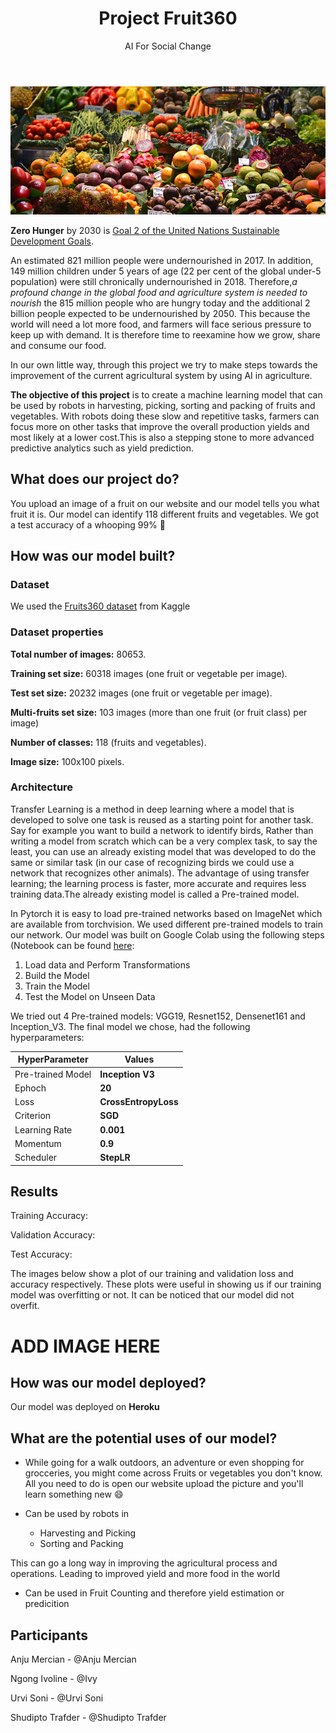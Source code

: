 <header>
    <h1>Project Fruit360</h1>
    <p class="subtitle">AI For Social Change</p>
</header>

![Photo by Josefin on Unsplash](fruits.v3.cropped.jpg)


 **Zero Hunger** by 2030 is [Goal 2 of the United Nations Sustainable Development Goals](https://www.un.org/sustainabledevelopment/hunger/). 

An estimated 821 million people were undernourished in 2017. In addition, 149 million children under 5 years of age (22 per cent of the global under-5 population) were still chronically undernourished in 2018. 
Therefore,*a profound change in the global food and agriculture system is needed to nourish* the 815 million people who are hungry today and the additional 2 billion people expected to be undernourished by 2050. This because the world will need a lot more food, and farmers will face serious pressure to keep up with demand. It is therefore time to reexamine how we grow, share and consume our food. 

In our own little way, through this project we try to make steps towards the improvement of the current agricultural system by using AI in agriculture. 

**The objective of this project** is to create a machine learning model that can be used by robots in harvesting, picking, sorting and packing of fruits and vegetables. With robots doing these slow and repetitive tasks, farmers can focus more on other tasks that improve the overall production yields and most likely at a lower cost.This is also a stepping stone to more advanced predictive analytics such as yield prediction.

## What does our project do?
You upload an image of a fruit on our website and our model tells you what fruit it is. Our model can identify 118 different fruits and vegetables. We got a test accuracy of a whooping 99% :clap:

## How was our model built?

### Dataset
We used the [Fruits360 dataset](https://kaggle.com/moltean/fruits) from Kaggle

### Dataset properties
**Total number of images:** 80653.

**Training set size:** 60318 images (one fruit or vegetable per image).

**Test set size:** 20232 images (one fruit or vegetable per image).

**Multi-fruits set size:** 103 images (more than one fruit (or fruit class) per image)

**Number of classes:** 118 (fruits and vegetables).

**Image size:** 100x100 pixels.

### Architecture
Transfer Learning is a method in deep learning where a model that is developed to solve one task is reused as a starting point for another task. Say for example you want to build a network to identify birds, Rather than writing a model from scratch which can be a very complex task, to say the least, you can use an already existing model that was developed to do the same or similar task (in our case of recognizing birds we could use a network that recognizes other animals).
The advantage of using transfer learning; the learning process is faster, more accurate and requires less training data.The already existing model is called a Pre-trained model. 

In Pytorch it is easy to load pre-trained networks based on ImageNet which are available from torchvision. We used different pre-trained models to train our network.
Our model was built on Google Colab using the following steps (Notebook can be found [here](https://colab.research.google.com/github/amalphonse/SPAIC_sg_fruit_360/blob/master/Ivy_Fruits360_With_Pytorch.ipynb):

1. Load data and Perform Transformations
2. Build the Model
3. Train the Model
4. Test the Model on Unseen Data

We tried out 4 Pre-trained models: VGG19, Resnet152, Densenet161 and Inception_V3. The final model we chose, had the following hyperparameters:


| HyperParameter    | Values               |
|-------------------|----------------------|
| Pre-trained Model | **Inception V3**     |
| Ephoch            | **20**               |
| Loss              | **CrossEntropyLoss** |
| Criterion         | **SGD**              |
| Learning Rate     | **0.001**            |
| Momentum          | **0.9**              |
| Scheduler         | **StepLR**           |

## Results
Training Accuracy: 

Validation Accuracy:

Test Accuracy:

The images below show a plot of our training and validation loss and accuracy respectively. These plots were useful in showing us if our training model was overfitting or not. It can be noticed that our model did not overfit.

# ADD IMAGE HERE


## How was our model deployed?
Our model was deployed on **Heroku** 

##  What are the potential uses of our model?

- While going for a walk outdoors, an adventure or even shopping for grocceries, you might come across Fruits or vegetables you don't know. All you need to do is open our website upload the picture and you'll learn something new :smile:

- Can be used by robots in 
    - Harvesting and Picking
    - Sorting and Packing

This can go a long way in improving the agricultural process and operations. Leading to improved yield and more food in the world

- Can be used in Fruit Counting and therefore yield estimation or predicition

## Participants
Anju Mercian - @Anju Mercian

Ngong Ivoline - @Ivy

Urvi Soni - @Urvi Soni

Shudipto Trafder - @Shudipto Trafder
